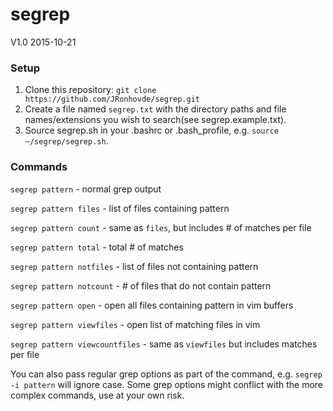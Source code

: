 # segrep
V1.0 2015-10-21

### Setup    
1. Clone this repository: `git clone https://github.com/JRonhovde/segrep.git`    
2. Create a file named `segrep.txt` with the directory paths and file names/extensions 
you wish to search(see segrep.example.txt).
3. Source segrep.sh in your .bashrc or .bash_profile, e.g. `source ~/segrep/segrep.sh`.    

### Commands    
`segrep pattern` - normal grep output    

`segrep pattern files` - list of files containing pattern     

`segrep pattern count` - same as `files`, but includes # of matches per file     

`segrep pattern total` - total # of matches     

`segrep pattern notfiles` - list of files not containing pattern     

`segrep pattern notcount` - # of files that do not contain pattern     

`segrep pattern open` - open all files containing pattern in vim buffers     

`segrep pattern viewfiles` - open list of matching files in vim    

`segrep pattern viewcountfiles` - same as `viewfiles` but includes matches per file    

You can also pass regular grep options as part of the command, e.g. `segrep -i pattern` will ignore case. Some grep options might conflict with the more complex commands, use at your own risk.
